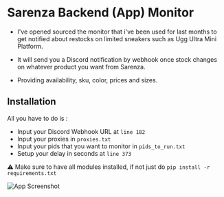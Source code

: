 # Sarenza Backend (App) Monitor

- I've opened sourced the monitor that i've been used for last months to get notified about restocks on limited sneakers such as Ugg Ultra Mini Platform.

- It will send you a Discord notification by webhook once stock changes on whatever product you want from Sarenza.
 
- Providing availability, sku, color, prices and sizes.



## Installation

All you have to do is : 

- Input your Discord Webhook URL at `line 182`
- Input your proxies in `proxies.txt`
- Input your pids that you want to monitor in `pids_to_run.txt`
- Setup your delay in seconds at `line 373`


⚠️ Make sure to have all modules installed, if not just do ```pip install -r requirements.txt```



![App Screenshot](https://cdn.discordapp.com/attachments/808528452000808990/1128230656925773885/Capture_decran_2023-07-11_a_09.29.28.png)
